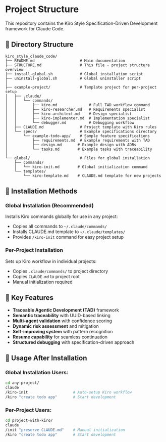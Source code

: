 # Project Structure

This repository contains the Kiro Style Specification-Driven Development framework for Claude Code.

## 📁 Directory Structure

```
kiro_style_claude_code/
├── README.md                    # Main documentation
├── STRUCTURE.md                 # This file - project structure overview
├── install-global.sh            # Global installation script
├── uninstall-global.sh          # Global uninstaller script
│
├── example-project/             # Template project for per-project setup
│   ├── .claude/
│   │   └── commands/
│   │       ├── kiro.md              # Full TAD workflow command
│   │       ├── kiro-researcher.md   # Requirements specialist
│   │       ├── kiro-architect.md    # Design specialist  
│   │       ├── kiro-implementer.md  # Implementation specialist
│   │       └── debugger.md          # Debugging workflow
│   ├── CLAUDE.md                # Project template with Kiro rules
│   └── specs/                   # Example specifications directory
│       └── example-todo-app/    # Sample feature specifications
│           ├── requirements.md  # Example requirements with TAD
│           ├── design.md       # Example design with ADRs
│           └── tasks.md        # Example tasks with traceability
│
└── global/                      # Files for global installation
    ├── commands/
    │   └── kiro-init.md        # Global initialization command
    └── templates/
        └── kiro-template.md    # CLAUDE.md template for new projects
```

## 🚀 Installation Methods

### Global Installation (Recommended)
Installs Kiro commands globally for use in any project:
- Copies all commands to `~/.claude/commands/`
- Installs CLAUDE.md template to `~/.claude/templates/`
- Provides `/kiro-init` command for easy project setup

### Per-Project Installation  
Sets up Kiro workflow in individual projects:
- Copies `.claude/commands/` to project directory
- Copies `CLAUDE.md` to project root
- Manual initialization required

## 🎯 Key Features

- **Traceable Agentic Development (TAD)** framework
- **Semantic traceability** with UUID-based linking
- **Multi-agent validation** with confidence scoring
- **Dynamic risk assessment** and mitigation
- **Self-improving system** with pattern recognition
- **Resume capability** for seamless continuation
- **Structured debugging** with specification-driven approach

## 📝 Usage After Installation

### Global Installation Users:
```bash
cd any-project/
claude
/kiro-init                    # Auto-setup Kiro workflow
/kiro "create todo app"       # Start development
```

### Per-Project Users:
```bash
cd project-with-kiro/
claude
/init "preserve CLAUDE.md"    # Manual initialization
/kiro "create todo app"       # Start development
```